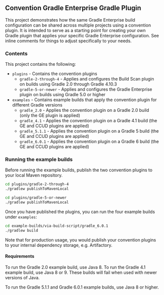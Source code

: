 ## Convention Gradle Enterprise Gradle Plugin

This project demonstrates how the same Gradle Enterprise build configuration can be shared across multiple projects using a convention plugin. It 
is intended to serve as a starting point for creating your own Gradle plugin that applies your specific Gradle Enterprise configuration. See inline
comments for things to adjust specifically to your needs.

### Contents

This project contains the following:

  * `plugins` - Contains the convention plugins
    * `gradle-2-through-4` - Applies and configures the Build Scan plugin on builds using Gradle 2.0 through Gradle 4.10.3
    * `gradle-5-or-newer` - Applies and configures the Gradle Enterprise plugin on builds using Gradle 5.0 or higher
  * `examples` - Contains example builds that apply the convention plugin for different Gradle versions
    * `gradle_2.0` - Applies the convention plugin on a Gradle 2.0 build (only the GE plugin is applied)
    * `gradle_4.1` - Applies the convention plugin on a Gradle 4.1 build (the GE and CCUD plugins are applied)
    * `gradle_5.1.1` - Applies the convention plugin on a Gradle 5 build (the GE and CCUD plugins are applied)
    * `gradle_6.0.1` - Applies the convention plugin on a Gradle 6 build (the GE and CCUD plugins are applied)

### Running the example builds

Before running the example builds, publish the two convention plugins to your local Maven repository.

```bash
cd plugins/gradle-2-through-4
./gradlew publishToMavenLocal

cd plugins/gradle-5-or-newer
./gradlew publishToMavenLocal
```

Once you have published the plugins, you can run the four example builds under `examples`:

```bash
cd example-builds/via-build-script/gradle_6.0.1
./gradlew build
```

Note that for production usage, you would publish your convention plugins to your internal dependency storage, e.g. Artifactory.

#### Requirements

To run the Gradle 2.0 example build, use Java 8. To run the Gradle 4.1 example build, use Java 8 or 9. These builds will fail when used with newer versions of Java.

To run the Gradle 5.1.1 and Gradle 6.0.1 example builds, use Java 8 or higher.

